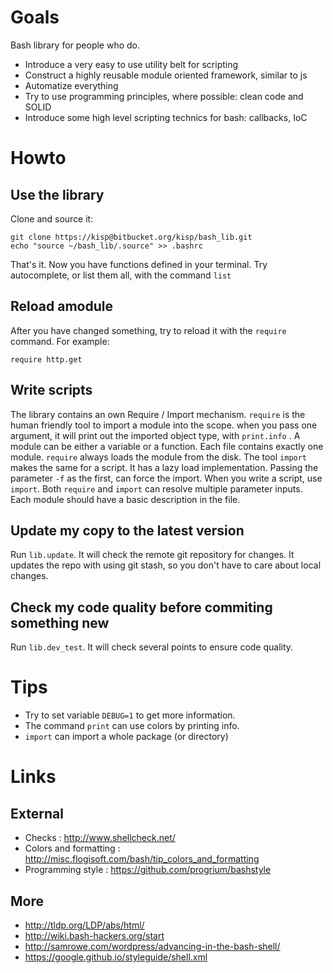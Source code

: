 Goals
=====

Bash library for people who do.

* Introduce a very easy to use utility belt for scripting
* Construct a highly reusable module oriented framework, similar to js
* Automatize everything
* Try to use programming principles, where possible: clean code and SOLID
* Introduce some high level scripting technics for bash: callbacks, IoC

Howto
=====

Use the library
---------------

Clone and source it:

```
git clone https://kisp@bitbucket.org/kisp/bash_lib.git
echo "source ~/bash_lib/.source" >> .bashrc
```

That's it. Now you have functions defined in your terminal.
Try autocomplete, or list them all, with the command `list`

Reload amodule
--------------

After you have changed something, try to reload it with the
`require` command.
For example:

```
require http.get
```

Write scripts
-------------

The library contains an own Require / Import mechanism.
`require` is the human friendly tool to import a module into the scope.
when you pass one argument, it will print out the imported object type,
with `print.info` . A module can be either a variable or a function.
Each file contains exactly one module. `require` always loads the module
from the disk. The tool `import` makes the same for a script. It has a 
lazy load implementation. Passing the parameter `-f` as the first, can force
the import. When you write a script, use `import`. Both `require` and
`import` can resolve multiple parameter inputs.
Each module should have a basic description in the file.

Update my copy to the latest version
------------------------------------

Run `lib.update`. It will check the remote git repository for changes.
It updates the repo with using git stash, so you don't have to care
about local changes.

Check my code quality before commiting something new
----------------------------------------------------

Run `lib.dev_test`. It will check several points to ensure code quality.

Tips
====

* Try to set variable `DEBUG=1` to get more information.
* The command `print` can use colors by printing info.
* `import` can import a whole package (or directory)

Links
=====

External
--------

* Checks : http://www.shellcheck.net/
* Colors and formatting : http://misc.flogisoft.com/bash/tip_colors_and_formatting
* Programming style : https://github.com/progrium/bashstyle

More
----

* http://tldp.org/LDP/abs/html/
* http://wiki.bash-hackers.org/start
* http://samrowe.com/wordpress/advancing-in-the-bash-shell/
* https://google.github.io/styleguide/shell.xml
